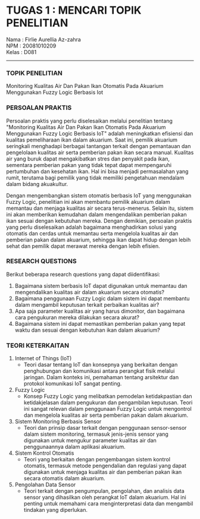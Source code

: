 # TUGAS 1 : MENCARI TOPIK PENELITIAN

Nama  : Firlie Aurellia Az-zahra <br>
NPM   : 20081010209 <br>
Kelas : D081 <hr>

### TOPIK PENELITIAN 
Monitoring Kualitas Air Dan Pakan Ikan Otomatis Pada Akuarium Menggunakan Fuzzy Logic Berbasis Iot

### PERSOALAN PRAKTIS
  Persoalan praktis yang perlu diselesaikan melalui penelitian tentang "Monitoring Kualitas Air Dan Pakan Ikan Otomatis Pada Akuarium Menggunakan Fuzzy Logic Berbasis IoT" adalah meningkatkan efisiensi dan kualitas pemeliharaan ikan dalam akuarium. Saat ini, pemilik akuarium seringkali menghadapi berbagai tantangan terkait dengan pemantauan dan pengelolaan kualitas air serta pemberian pakan ikan secara manual. Kualitas air yang buruk dapat mengakibatkan stres dan penyakit pada ikan, sementara pemberian pakan yang tidak tepat dapat mempengaruhi pertumbuhan dan kesehatan ikan. Hal ini bisa menjadi permasalahan yang rumit, terutama bagi pemilik yang tidak memiliki pengetahuan mendalam dalam bidang akuakultur.

  Dengan mengembangkan sistem otomatis berbasis IoT yang menggunakan Fuzzy Logic, penelitian ini akan membantu pemilik akuarium dalam memantau dan menjaga kualitas air secara terus-menerus. Selain itu, sistem ini akan memberikan kemudahan dalam mengendalikan pemberian pakan ikan sesuai dengan kebutuhan mereka. Dengan demikian, persoalan praktis yang perlu diselesaikan adalah bagaimana menghadirkan solusi yang otomatis dan cerdas untuk memantau serta mengelola kualitas air dan pemberian pakan dalam akuarium, sehingga ikan dapat hidup dengan lebih sehat dan pemilik dapat merawat mereka dengan lebih efisien.

### RESEARCH QUESTIONS
Berikut beberapa research questions yang dapat diidentifikasi:
1. Bagaimana sistem berbasis IoT dapat digunakan untuk memantau dan mengendalikan kualitas air dalam akuarium secara otomatis?
2. Bagaimana penggunaan Fuzzy Logic dalam sistem ini dapat membantu dalam mengambil keputusan terkait perbaikan kualitas air?
3. Apa saja parameter kualitas air yang harus dimonitor, dan bagaimana cara pengukuran mereka dilakukan secara akurat?
4. Bagaimana sistem ini dapat memastikan pemberian pakan yang tepat waktu dan sesuai dengan kebutuhan ikan dalam akuarium?


### TEORI KETERKAITAN
1. Internet of Things (IoT)
   * Teori dasar tentang IoT dan konsepnya yang berkaitan dengan penghubungan dan komunikasi antara perangkat fisik melalui jaringan. Dalam konteks ini, pemahaman tentang arsitektur dan protokol komunikasi IoT sangat penting.
2. Fuzzy Logic
   * Konsep Fuzzy Logic yang melibatkan pemodelan ketidakpastian dan ketidakjelasan dalam pengukuran dan pengambilan keputusan. Teori ini sangat relevan dalam penggunaan Fuzzy Logic untuk mengontrol dan mengelola kualitas air serta pemberian pakan dalam akuarium.
3. Sistem Monitoring Berbasis Sensor
   * Teori dan prinsip dasar terkait dengan penggunaan sensor-sensor dalam sistem monitoring, termasuk jenis-jenis sensor yang digunakan untuk mengukur parameter kualitas air dan penggunaannya dalam aplikasi akuarium.
4. Sistem Kontrol Otomatis
   * Teori yang berkaitan dengan pengembangan sistem kontrol otomatis, termasuk metode pengendalian dan regulasi yang dapat digunakan untuk menjaga kualitas air dan pemberian pakan ikan secara otomatis dalam akuarium.
5. Pengolahan Data Sensor
   * Teori terkait dengan pengumpulan, pengolahan, dan analisis data sensor yang dihasilkan oleh perangkat IoT dalam akuarium. Hal ini penting untuk memahami cara menginterpretasi data dan mengambil tindakan yang diperlukan.
